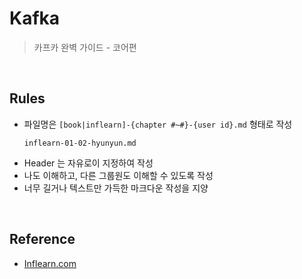 # Kafka
> 카프카 완벽 가이드 - 코어편

<br>

## Rules
- 파일명은 `[book|inflearn]-{chapter #~#}-{user id}.md` 형태로 작성
  ```
  inflearn-01-02-hyunyun.md
  ```
- Header 는 자유로이 지정하여 작성
- 나도 이해하고, 다른 그룹원도 이해할 수 있도록 작성
- 너무 길거나 텍스트만 가득한 마크다운 작성을 지양

<br>

## Reference
- [Inflearn.com](https://www.inflearn.com/course/%EC%B9%B4%ED%94%84%EC%B9%B4-%EC%99%84%EB%B2%BD%EA%B0%80%EC%9D%B4%EB%93%9C-%EC%BD%94%EC%96%B4#)
